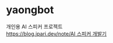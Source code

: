 # yaongbot

개인용 AI 스피커 프로젝트  
[https://blog.ipari.dev/note/AI 스피커 개발기](https://blog.ipari.dev/note/AI%20%EC%8A%A4%ED%94%BC%EC%BB%A4%20%EA%B0%9C%EB%B0%9C%EA%B8%B0)
